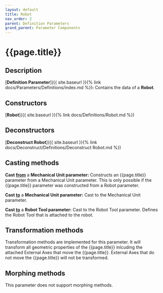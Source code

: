 ```yaml
---
layout: default
title: Robot
nav_order: 2
parent: Definition Parameters
grand_parent: Parameter Components
---
```


# **{{page.title}}**

## **Description**

[**Definition Parameter**]({{ site.baseurl }}{% link docs/Parameters/Definitions/index.md %})**:** 
Contains the data of a **Robot**.

## **Constructors**

[**Robot**]({{ site.baseurl }}{% link docs/Definitions/Robot.md %})

## **Deconstructors**

[**Deconstruct Robot**]({{ site.baseurl }}{% link docs/Deconstruct/Definitions/Deconstruct Robot.md %})

## **Casting methods**

**Cast <u>from</u>** a **Mechanical Unit parameter:** Constructs an {{page.title}} parameter from a Mechanical Unit parameter. This is only possible if the {{page.title}} parameter was constructed from a Robot parameter.

**Cast <u>to</u>** a **Mechanical Unit parameter:** Cast to the Mechanical Unit parameter.

**Cast <u>to</u>** a **Robot Tool parameter:** Cast to the Robot Tool parameter. Defines the Robot Tool that is attached to the robot. 

## **Transformation methods**

Transformation methods are implemented for this parameter. It will transform all geometric properties of the {{page.title}} inlcuding the attached External Axes that move the {{page.title}}. External Axes that do not move the {{page.title}} will not be transformed. 

## **Morphing methods**

This parameter does not support morphing methods.
